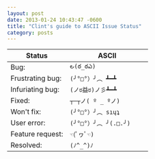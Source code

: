```yaml
---
layout: post
date: 2013-01-24 10:43:47 -0600
title: "Clint's guide to ASCII Issue Status"
category: posts
---
```



Status | ASCII
----|-----
Bug: | `౿(ఠ_ఠఎ)  `  
Frustrating bug: | `(╯°□°）╯︵ ┻━┻   `  
Infuriating bug: | `(ノಠ益ಠ)ノ彡┻━┻  `  
Fixed: |  `┬─┬ノ( º _ ºノ)  `  
Won't fix: | `(╯°□°）╯︵ sıɥʇ    `  
User error: |  `(╯°□°）╯︵ ╯(.□.╯)    `  
Feature request: | `☜(ﾟヮﾟ☜)   `  
Resolved: |  `(ﾉ^_^)ﾉ   `  

